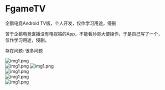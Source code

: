 # FgameTV
企鹅电竞Android TV版，个人开发，仅作学习用途，侵删

苦于企鹅电竞直播没有电视端的App，不能看孙哥大便操作，于是自己写了一个，仅作学习用途，侵删。

存在问题: 很多问题

![img1.png](screenshots/1.jpg)  
![img1.png](screenshots/2.jpg)
![img1.png](screenshots/3.jpg)  
![img1.png](screenshots/4.jpg)  
![img1.png](screenshots/5.jpg)  
![img1.png](screenshots/6.jpg)  

